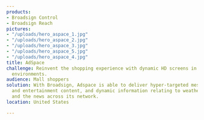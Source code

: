 ```yaml
---
products:
- Broadsign Control
- Broadsign Reach
pictures:
- "/uploads/hero_aspace_1.jpg"
- "/uploads/hero_aspace_2.jpg"
- "/uploads/hero_aspace_3.jpg"
- "/uploads/hero_aspace_5.jpg"
- "/uploads/hero_aspace_4.jpg"
title: AdSpace
challenge: Reinvent the shopping experience with dynamic HD screens in mall and retail
  environments.
audience: Mall shoppers
solution: With Broadsign, Adspace is able to deliver hyper-targeted messaging, lifestyle
  and entertainment content, and dynamic information relating to weather, trends,
  and the news across its network.
location: United States

---
```

